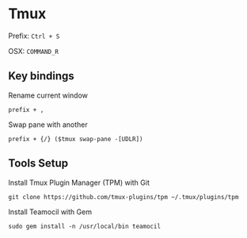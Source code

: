 # Tmux

Prefix: ```Ctrl + S``` 

OSX: ```COMMAND_R```

## Key bindings
Rename current window
```
prefix + ,
```

Swap pane with another
```
prefix + {/} ($tmux swap-pane -[UDLR])
```

## Tools Setup
Install Tmux Plugin Manager (TPM) with Git

```
git clone https://github.com/tmux-plugins/tpm ~/.tmux/plugins/tpm
```

Install Teamocil with Gem

```
sudo gem install -n /usr/local/bin teamocil
```
